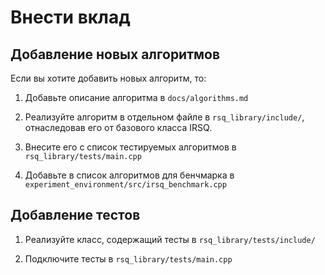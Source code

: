 # Внести вклад

## Добавление новых алгоритмов

Если вы хотите добавить новых алгоритм, то:

1) Добавьте описание алгоритма в `docs/algorithms.md`

2) Реализуйте алгоритм в отдельном файле в `rsq_library/include/`, отнаследовав его от базового класса IRSQ.

3) Внесите его с список тестируемых алгоритмов в `rsq_library/tests/main.cpp`

4) Добавьте в список алгоритмов для бенчмарка в `experiment_environment/src/irsq_benchmark.cpp`

## Добавление тестов

1) Реализуйте класс, содержащий тесты в `rsq_library/tests/include/`

2) Подключите тесты в `rsq_library/tests/main.cpp`
